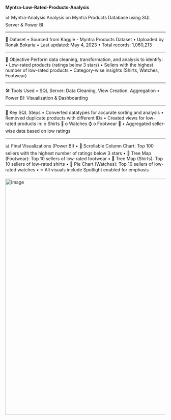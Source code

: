 **Myntra-Low-Rated-Products-Analysis**

📊 Myntra-Analysis
Analysis on Myntra Products Database using SQL Server & Power BI
________________________________________
📁 Dataset
•	Sourced from Kaggle - Myntra Products Dataset
•	Uploaded by Ronak Bokaria
•	Last updated: May 4, 2023
•	Total records: 1,060,213
________________________________________
🧪 Objective
Perform data cleaning, transformation, and analysis to identify:
•	Low-rated products (ratings below 3 stars)
•	Sellers with the highest number of low-rated products
•	Category-wise insights (Shirts, Watches, Footwear)
________________________________________
🛠 Tools Used
•	SQL Server: Data Cleaning, View Creation, Aggregation
•	Power BI: Visualization & Dashboarding
________________________________________
🧼 Key SQL Steps
•	Converted datatypes for accurate sorting and analysis
•	Removed duplicate products with different IDs
•	Created views for low-rated products in:
o	Shirts 👕
o	Watches ⌚
o	Footwear 👟
•	Aggregated seller-wise data based on low ratings
________________________________________
📊 Final Visualizations (Power BI)
•	🔽 Scrollable Column Chart: Top 100 sellers with the highest number of ratings below 3 stars
•	🌳 Tree Map (Footwear): Top 10 sellers of low-rated footwear
•	🌳 Tree Map (Shirts): Top 10 sellers of low-rated shirts
•	🥧 Pie Chart (Watches): Top 10 sellers of low-rated watches
•	⭐ All visuals include Spotlight enabled for emphasis


<img width="1345" height="743" alt="Image" src="https://github.com/user-attachments/assets/ab700ebd-3992-4791-8d91-fc059ec9e2b7" />






 

